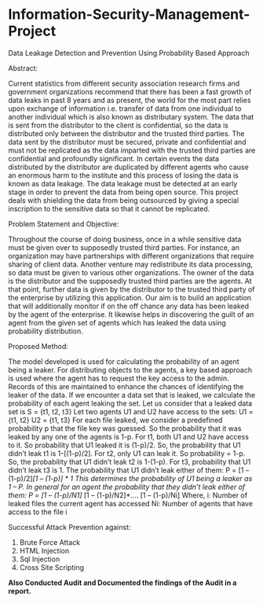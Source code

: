 # Information-Security-Management-Project

Data Leakage Detection and Prevention Using Probability Based Approach


Abstract:

Current statistics from different security association research firms and government organizations recommend that there has been a fast growth of data leaks in past 8 years and as present, the world
for the most part relies upon exchange of information i.e. transfer of data from one individual to another individual which is also known as distributary system. The data that is sent from the
distributor to the client is confidential, so the data is distributed only between the distributor and the trusted third parties. The data sent by the distributor must be secured, private and confidential
and must not be replicated as the data imparted with the trusted third parties are confidential and profoundly significant. In certain events the data distributed by the distributor are duplicated by
different agents who cause an enormous harm to the institute and this process of losing the data is known as data leakage. The data leakage must be detected at an early stage in order to prevent the
data from being open source. This project deals with shielding the data from being outsourced by giving a special inscription to the sensitive data so that it cannot be replicated.


Problem Statement and Objective:

Throughout the course of doing business, once in a while sensitive data must be given over to supposedly trusted third parties. For instance, an organization may have partnerships with different
organizations that require sharing of client data. Another venture may redistribute its data processing, so data must be given to various other organizations. The owner of the data is the
distributor and the supposedly trusted third parties are the agents. At that point, further data is given by the distributor to the trusted third party of the enterprise by utilizing this application. Our
aim is to build an application that will additionally monitor if on the off chance any data has been leaked by the agent of the enterprise. It likewise helps in discovering the guilt of an agent from the
given set of agents which has leaked the data using probability distribution.


Proposed Method:

The model developed is used for calculating the probability of an agent being a leaker. For distributing objects to the agents, a key based approach is used where the agent has to request the
key access to the admin. Records of this are maintained to enhance the chances of identifying the leaker of the data. If we encounter a data set that is leaked, we calculate the probability of each
agent leaking the set.
Let us consider that a leaked data set is S = {t1, t2, t3} Let two agents U1 and U2 have access to the sets:
U1 = {t1, t2}
U2 = {t1, t3}
For each file leaked, we consider a predefined probability p that the file key was guessed. So the probability that it was leaked by any one of the agents is 1-p.
For t1, both U1 and U2 have access to it. So probability that U1 leaked it is (1-p)/2. So, the probability that U1 didn’t leak t1 is 1-[(1-p)/2].
For t2, only U1 can leak it. So probability = 1-p. So, the probability that U1 didn’t leak t2 is 1-(1-p).
For t3, probability that U1 didn’t leak t3 is 1.
The probability that U1 didn’t leak either of them: P = [1 – (1-p)/2]*[1 – (1-p)] * 1
This determines the probability of U1 being a leaker as 1 – P.
In general for an agent the probability that they didn’t leak either of them:
P = [1 – (1-p)/N1]* [1 – (1-p)/N2]*…. [1 – (1-p)/Ni] Where,
i: Number of leaked files the current agent has accessed
Ni: Number of agents that have access to the file i



Successful Attack Prevention against:
1. Brute Force Attack
2. HTML Injection
3. Sql Injection
4. Cross Site Scripting


**Also Conducted Audit and Documented the findings of the Audit in a report.**
